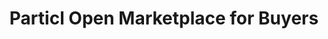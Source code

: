 ---
layout: marketplace-buy
title: Particl Open Marketplace for Buyers
permalink: /marketplace/buy/
---
